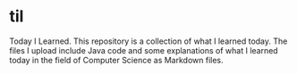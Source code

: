 # til
Today I Learned. This repository is a collection of what I learned today. The files I upload include Java code and some explanations of what I learned today in the field of Computer Science as Markdown files.
